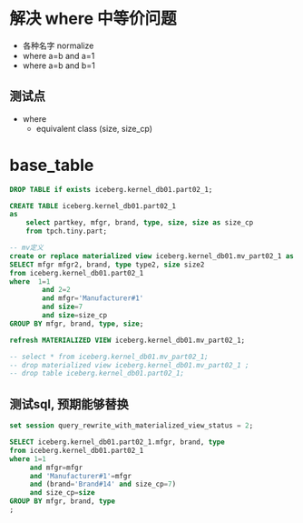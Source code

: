 # 解决 where 中等价问题
- 各种名字 normalize
- where a=b and a=1
- where a=b and b=1

## 测试点
- where
    - equivalent class (size, size_cp)

# base_table
```sql
DROP TABLE if exists iceberg.kernel_db01.part02_1;

CREATE TABLE iceberg.kernel_db01.part02_1
as 
    select partkey, mfgr, brand, type, size, size as size_cp
    from tpch.tiny.part;

-- mv定义
create or replace materialized view iceberg.kernel_db01.mv_part02_1 as
SELECT mfgr mfgr2, brand, type type2, size size2
from iceberg.kernel_db01.part02_1
where  1=1 
        and 2=2 
        and mfgr='Manufacturer#1' 
        and size=7 
        and size=size_cp
GROUP BY mfgr, brand, type, size;

refresh MATERIALIZED VIEW iceberg.kernel_db01.mv_part02_1;

-- select * from iceberg.kernel_db01.mv_part02_1;
-- drop materialized view iceberg.kernel_db01.mv_part02_1 ;
-- drop table iceberg.kernel_db01.part02_1;
```

## 测试sql, 预期能够替换
```sql
set session query_rewrite_with_materialized_view_status = 2;

SELECT iceberg.kernel_db01.part02_1.mfgr, brand, type
from iceberg.kernel_db01.part02_1
where 1=1
     and mfgr=mfgr
     and 'Manufacturer#1'=mfgr
     and (brand='Brand#14' and size_cp=7)
     and size_cp=size
GROUP BY mfgr, brand, type
;
```


